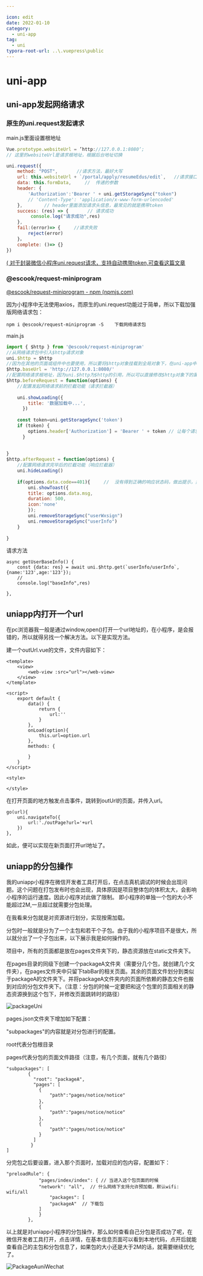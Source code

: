 ```yaml
---

icon: edit
date: 2022-01-10
category:
  - uni-app
tag:
  - uni
typora-root-url: ..\.vuepress\public
---
```



# uni-app

## uni-app发起网络请求

### 原生的uni.request发起请求

main.js里面设置根地址

```javascript
Vue.prototype.websiteUrl = ’http://127.0.0.1:8080‘; 
// 这里的websiteUrl是请求根地址，根据后台地址切换
```

```javascript
uni.request({
    method: "POST",       //请求方法，最好大写
    url: this.websiteUrl + `/portal/apply/resumeEdus/edit`,   //请求接口地址
    data: this.formData,     //  传递的参数
    header: {
        'Authorization':'Bearer ' + uni.getStorageSync("token")
        // 'Content-Type': 'application/x-www-form-urlencoded'
    },        // header里面添加请求头信息，最常见的就是携带token
    success: (res) => {       // 请求成功
         console.log("请求成功",res)
    },
    fail:(error)=> {     //请求失败
        reject(error)
    }，
    complete: ()=> {}
})
```

 [( 对于封装微信小程序uni.request请求，支持自动携带token,可查看这篇文章](https://blog.csdn.net/Hi_Eleven/article/details/115858307) 

### **@escook/request-miniprogram**

 [@escook/request-miniprogram - npm (npmjs.com)](https://www.npmjs.com/package/@escook/request-miniprogram?activeTab=readme) 

因为小程序中无法使用axios，而原生的uni.request功能过于简单，所以下载加强版网络请求包：

```
npm i @escook/request-miniprogram -S    下载网络请求包
```

main.js

```javascript
import { $http } from '@escook/request-miniprogram'
//从网络请求包中引入$http请求对象
uni.$http = $http
//因为在其他的页面或组件中也要使用，所以要将$http对象挂载到全局对象下，在uni-app中，uni是全局对象
$http.baseUrl = 'http://127.0.0.1:8080/'
//配置网络请求根地址，因为uni.$http为$http的引用，所以可以直接修改$http对象下的属性
$http.beforeRequest = function(options) {
    //配置发起网络请求前的拦截功能（请求拦截器）
    
    uni.showLoading({
        title: '数据加载中...',
      })
    
    const token=uni.getStorageSync('token')
	if (token) {
	    options.header['Authorization'] = 'Bearer ' + token // 让每个请求携带自定义token 请根          据实际情况自行修改
	  }
	  
	  
}
$http.afterRequest = function(options) {
    //配置网络请求完毕后的拦截功能（响应拦截器）
    uni.hideLoading()
    
    if(options.data.code==401){     //  没有得到正确的响应状态码，做出提示，并清除storage的token和         用户信息
		uni.showToast({
		title: options.data.msg,
		duration: 500,
		icon:'none'
		});
		uni.removeStorageSync("userWxsign")
		uni.removeStorageSync("userInfo")
	}
    
}
```

请求方法

```
async getUserBaseInfo() {
    const {data: res} = await uni.$http.get(`userInfo/userInfo`,{name:'123',age:'123'});
    //   
    console.log("baseInfo",res)

},
```

## uniapp内打开一个url

在pc浏览器我一般是通过window,open()打开一个url地址的，在小程序，是会报错的，所以就得另找一个解决方法。以下是实现方法。

建一个outUrl.vue的文件，文件内容如下：

```
<template>
	<view>
		<web-view :src="url"></web-view>
	</view>
</template>

<script>
	export default {
		data() {
			return {
				url:''
			}
		},
		onLoad(option){
			this.url=option.url
		},
		methods: {
			
		}
	}
</script>

<style>

</style>
```

在打开页面的地方触发点击事件，跳转到outUrl的页面，并传入url。

```
go(url){
    uni.navigateTo({
        url:'./outPage?url='+url
    })
},
```

如此，便可以实现在新页面打开url地址了。

## uniapp的分包操作

我的uniapp小程序在微信开发者工具打开后，在点击真机调试的时候会出现问题。这个问题在打包发布时也会出现，具体原因是项目整体包的体积太大，会影响小程序的运行速度。因此小程序对此做了限制。 即小程序的单独一个包的大小不能超过2M,一旦超过就需要分包处理。

在我看来分包就是对资源进行划分，实现按需加载。

分包时一般就是分为了一个主包和若干个子包。由于我的小程序项目不是很大，所以就分出了一个子包出来，以下展示我是如何操作的。

项目中，所有的页面都是放在pages文件夹下的，静态资源放在static文件夹下。

在pages目录的同级下创建一个packageA文件夹（需要分几个包，就创建几个文件夹），在pages文件夹中只留下tabBar的相关页面。其余的页面文件划分到类似于packageA的文件夹下。并将packageA文件夹内的页面所依赖的静态文件也搬到对应的分包文件夹下。（注意：分包的时候一定要把和这个包里的页面相关的静态资源换到这个包下，并修改页面跳转时的路径）

![packageUni](/packageUni.png)

pages.json文件夹下增加如下配置：

"subpackages"的内容就是对分包进行的配置。

root代表分包根目录

pages代表分包的页面文件路径（注意，有几个页面，就有几个路径）

```
"subpackages": [
	    {
	      "root": "packageA",
	      "pages": [
	      	{
				"path":"pages/notice/notice"
			}，
			{
				"path":"pages/notice/notice"
			}，
			{
				"path":"pages/notice/notice"
			}
	      ]
	     }
]
```

分完包之后要设置，进入那个页面时，加载对应的包内容，配置如下：

```
"preloadRule": {
			"pages/index/index": { // 当进入这个包页面的时候
			"network": "all",  // 什么网络下支持允许预加载，默认wifi: wifi/all
				"packages": [
				"packageA"  // 下载包
			]
			}
		},
```

以上就是对uniapp小程序的分包操作，那么如何查看自己分包是否成功了呢，在微信开发者工具打开，点击详情，在基本信息页面可以看到本地代码，点开后就能查看自己的主包和分包信息了，如果包的大小还是大于2M的话，就需要继续优化了。

![PackageAuniWechat](/PackageAuniWechat.png)